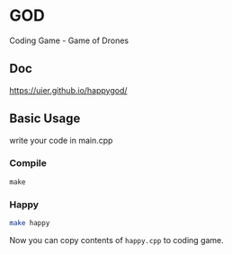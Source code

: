 # GOD

Coding Game - Game of Drones

## Doc

https://uier.github.io/happygod/

## Basic Usage

write your code in main.cpp

### Compile

```
make
```

### Happy

```bash
make happy
```

Now you can copy contents of `happy.cpp` to coding game.
